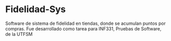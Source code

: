 # Fidelidad-Sys
Software de sistema de fidelidad en tiendas, donde se acumulan puntos por compras. Fue desarrollado como tarea para INF331, Pruebas de Software, de la UTFSM
